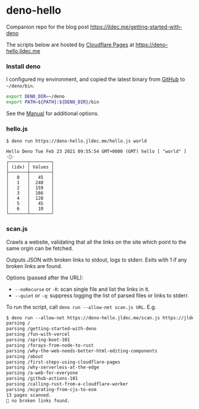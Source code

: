 # deno-hello

Companion repo for the blog post https://jldec.me/getting-started-with-deno

The scripts below are hosted by [Cloudflare Pages](https://jldec.me/first-steps-using-cloudflare-pages) at https://deno-hello.jldec.me

### Install deno

I configured my environment, and copied the latest binary from [GitHub](https://github.com/denoland/deno/releases/latest) to `~/deno/bin`.

```sh
export DENO_DIR=~/deno
export PATH=${PATH}:${DENO_DIR}/bin
```

See the [Manual](https://deno.land/manual/getting_started/installation) for additional options.

### hello.js

```
$ deno run https://deno-hello.jldec.me/hello.js world

Hello Deno Tue Feb 23 2021 09:55:54 GMT+0000 (GMT) hello [ "world" ]
-🦀-
┌───────┬────────┐
│ (idx) │ Values │
├───────┼────────┤
│   0   │   45   │
│   1   │  240   │
│   2   │  159   │
│   3   │  166   │
│   4   │  128   │
│   5   │   45   │
│   6   │   10   │
└───────┴────────┘
```

### scan.js

Crawls a website, validating that all the links on the site which point to the same orgin can be fetched.

Outputs JSON with broken links to stdout, logs to stderr. Exits with 1 if any broken links are found.

Options (passed after the URL):

- `--noRecurse` or `-R`: scan single file and list the links in it.
- `--quiet` or `-q`: suppress logging the list of parsed files or links to stderr.

To run the script, call `deno run --allow-net scan.js URL`. E.g.

```txt
$ deno run --allow-net https://deno-hello.jldec.me/scan.js https://jldec.me
parsing /
parsing /getting-started-with-deno
parsing /fun-with-vercel
parsing /spring-boot-101
parsing /forays-from-node-to-rust
parsing /why-the-web-needs-better-html-editing-components
parsing /about
parsing /first-steps-using-cloudflare-pages
parsing /why-serverless-at-the-edge
parsing /a-web-for-everyone
parsing /github-actions-101
parsing /calling-rust-from-a-cloudflare-worker
parsing /migrating-from-cjs-to-esm
13 pages scanned.
🎉 no broken links found.
```
